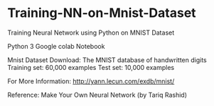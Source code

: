 # Training-NN-on-Mnist-Dataset
Training Neural Network using Python on MNIST Dataset 

Python 3
Google colab Notebook


Mnist Dataset Download:
The MNIST database of handwritten digits
Training set: 60,000 examples
Test set: 10,000 examples

For More Information:  http://yann.lecun.com/exdb/mnist/



Reference: Make Your Own Neural Network (by Tariq Rashid)
